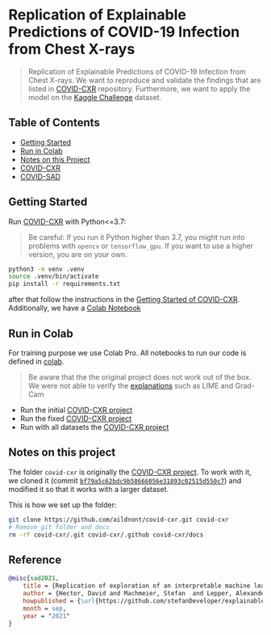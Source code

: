 # Replication of Explainable Predictions of COVID-19 Infection from Chest X-rays

> Replication of Explainable Predictions of COVID-19 Infection from Chest X-rays. We want to reproduce and validate the findings that are listed in [COVID-CXR](https://github.com/aildnont/covid-cxr) repository. Furthermore, we want to apply the model on the [Kaggle Challenge](https://www.kaggle.com/c/siim-covid19-detection) dataset.

## Table of Contents

- [Getting Started](#getting-started)
- [Run in Colab](#run-in-colab)
- [Notes on this Project](#notes-on-this-project)
- [COVID-CXR](./covid-cxr)
- [COVID-SAD](./covid-sad)

## Getting Started

Run [COVID-CXR](./covid-cxr) with Python<=3.7:

> Be careful: If you run it Python higher than 3.7, you might run into problems with `opencv` or `tensorflow_gpu`. If you want to use a higher version, you are on your own.

```sh
python3 -m venv .venv
source .venv/bin/activate
pip install -r requirements.txt
```
after that follow the instructions in the [Getting Started of COVID-CXR](./covid-cxr/README.md#getting-started). Additionally, we have a [Colab Notebook](./colab/covid-cxr.ipynb)

## Run in Colab

For training purpose we use Colab Pro. All notebooks to run our code is defined in [colab](./colab). 
> Be aware that the the original project does not work out of the box. We were not able to verify the [explanations](https://github.com/aildnont/covid-cxr#explanations) such as LIME and Grad-Cam

- Run the initial [COVID-CXR project](./colab/covid-cxr.ipynb)
- Run the fixed [COVID-CXR project](./colab/covid-cxr-fix.ipynb)
- Run with all datasets the [COVID-CXR project](./colab/covid-cxr-siim.ipynb)

## Notes on this project

The folder `covid-cxr` is originally the [COVID-CXR project](https://github.com/aildnont/covid-cxr.git).
To work with it, we cloned it (commit [`bf79a5c62bdc9b58666056e31893c02515d550c7`](https://github.com/aildnont/covid-cxr/commit/bf79a5c62bdc9b58666056e31893c02515d550c7)) and modified it so that it works with a larger dataset.

This is how we set up the folder:

```sh
git clone https://github.com/aildnont/covid-cxr.git covid-cxr
# Remove git folder and docs
rm -rf covid-cxr/.git covid-cxr/.github covid-cxr/docs
```
## Reference

```bibtex
@misc{sad2021,
    title = {Replication of exploration of an interpretable machine learning model},
    author = {Hector, David and Machmeier, Stefan  and Lepper, Alexander},
    howpublished = {\url{https://github.com/stefanDeveloper/explainable-prediction_covid19/}}
    month = sep,
    year = "2021"
}

```
